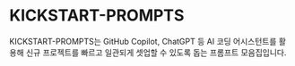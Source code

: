 
# KICKSTART-PROMPTS

KICKSTART-PROMPTS는 GitHub Copilot, ChatGPT 등 AI 코딩 어시스턴트를 활용해
신규 프로젝트를 빠르고 일관되게 셋업할 수 있도록 돕는 프롬프트 모음집입니다.
